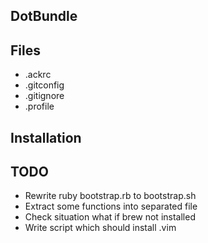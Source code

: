 ## DotBundle ##

## Files ##

* .ackrc
* .gitconfig
* .gitignore
* .profile

## Installation ##

## TODO ##

* Rewrite ruby bootstrap.rb to bootstrap.sh
* Extract some functions into separated file
* Check situation what if brew not installed
* Write script which should install .vim
